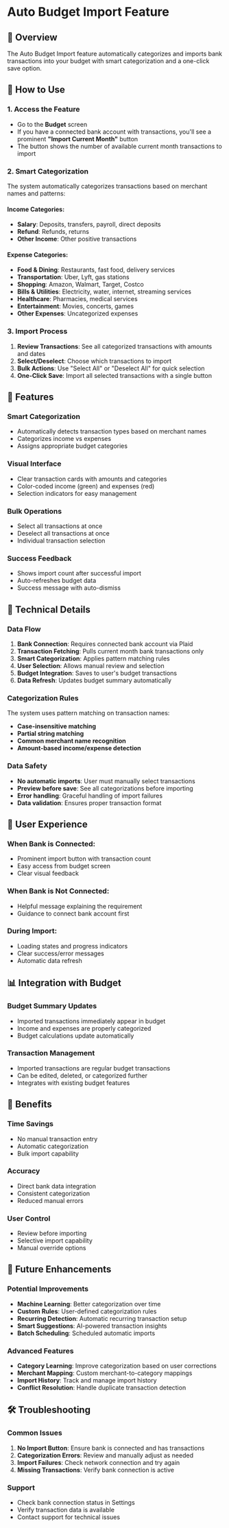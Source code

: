# Auto Budget Import Feature

## 🚀 Overview

The Auto Budget Import feature automatically categorizes and imports bank transactions into your budget with smart categorization and a one-click save option.

## 📱 How to Use

### 1. **Access the Feature**

- Go to the **Budget** screen
- If you have a connected bank account with transactions, you'll see a prominent **"Import Current Month"** button
- The button shows the number of available current month transactions to import

### 2. **Smart Categorization**

The system automatically categorizes transactions based on merchant names and patterns:

#### **Income Categories:**

- **Salary**: Deposits, transfers, payroll, direct deposits
- **Refund**: Refunds, returns
- **Other Income**: Other positive transactions

#### **Expense Categories:**

- **Food & Dining**: Restaurants, fast food, delivery services
- **Transportation**: Uber, Lyft, gas stations
- **Shopping**: Amazon, Walmart, Target, Costco
- **Bills & Utilities**: Electricity, water, internet, streaming services
- **Healthcare**: Pharmacies, medical services
- **Entertainment**: Movies, concerts, games
- **Other Expenses**: Uncategorized expenses

### 3. **Import Process**

1. **Review Transactions**: See all categorized transactions with amounts and dates
2. **Select/Deselect**: Choose which transactions to import
3. **Bulk Actions**: Use "Select All" or "Deselect All" for quick selection
4. **One-Click Save**: Import all selected transactions with a single button

## 🎯 Features

### **Smart Categorization**

- Automatically detects transaction types based on merchant names
- Categorizes income vs expenses
- Assigns appropriate budget categories

### **Visual Interface**

- Clear transaction cards with amounts and categories
- Color-coded income (green) and expenses (red)
- Selection indicators for easy management

### **Bulk Operations**

- Select all transactions at once
- Deselect all transactions at once
- Individual transaction selection

### **Success Feedback**

- Shows import count after successful import
- Auto-refreshes budget data
- Success message with auto-dismiss

## 🔧 Technical Details

### **Data Flow**

1. **Bank Connection**: Requires connected bank account via Plaid
2. **Transaction Fetching**: Pulls current month bank transactions only
3. **Smart Categorization**: Applies pattern matching rules
4. **User Selection**: Allows manual review and selection
5. **Budget Integration**: Saves to user's budget transactions
6. **Data Refresh**: Updates budget summary automatically

### **Categorization Rules**

The system uses pattern matching on transaction names:

- **Case-insensitive matching**
- **Partial string matching**
- **Common merchant name recognition**
- **Amount-based income/expense detection**

### **Data Safety**

- **No automatic imports**: User must manually select transactions
- **Preview before save**: See all categorizations before importing
- **Error handling**: Graceful handling of import failures
- **Data validation**: Ensures proper transaction format

## 🎨 User Experience

### **When Bank is Connected:**

- Prominent import button with transaction count
- Easy access from budget screen
- Clear visual feedback

### **When Bank is Not Connected:**

- Helpful message explaining the requirement
- Guidance to connect bank account first

### **During Import:**

- Loading states and progress indicators
- Clear success/error messages
- Automatic data refresh

## 📊 Integration with Budget

### **Budget Summary Updates**

- Imported transactions immediately appear in budget
- Income and expenses are properly categorized
- Budget calculations update automatically

### **Transaction Management**

- Imported transactions are regular budget transactions
- Can be edited, deleted, or categorized further
- Integrates with existing budget features

## 🚀 Benefits

### **Time Savings**

- No manual transaction entry
- Automatic categorization
- Bulk import capability

### **Accuracy**

- Direct bank data integration
- Consistent categorization
- Reduced manual errors

### **User Control**

- Review before importing
- Selective import capability
- Manual override options

## 🔮 Future Enhancements

### **Potential Improvements**

- **Machine Learning**: Better categorization over time
- **Custom Rules**: User-defined categorization rules
- **Recurring Detection**: Automatic recurring transaction setup
- **Smart Suggestions**: AI-powered transaction insights
- **Batch Scheduling**: Scheduled automatic imports

### **Advanced Features**

- **Category Learning**: Improve categorization based on user corrections
- **Merchant Mapping**: Custom merchant-to-category mappings
- **Import History**: Track and manage import history
- **Conflict Resolution**: Handle duplicate transaction detection

## 🛠️ Troubleshooting

### **Common Issues**

1. **No Import Button**: Ensure bank is connected and has transactions
2. **Categorization Errors**: Review and manually adjust as needed
3. **Import Failures**: Check network connection and try again
4. **Missing Transactions**: Verify bank connection is active

### **Support**

- Check bank connection status in Settings
- Verify transaction data is available
- Contact support for technical issues

